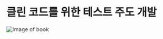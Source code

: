 # 클린 코드를 위한 테스트 주도 개발 

![Image of book](http://www.bjpublic.co.kr/data/goodsImages/GOODS3_1424920561)

